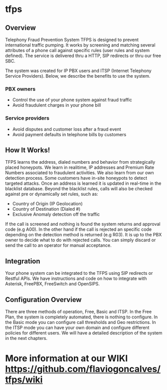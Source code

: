 # tfps

## Overview

Telephony Fraud Prevention System TFPS is designed to prevent international traffic pumping. It works by screening and matching several attributes of a phone call against specific rules (user rules and system defined). The service is delivered thru a HTTP, SIP redirects or thru our free SBC.

The system was created for IP PBX users and ITSP (Internet Telephony Service Providers). Below, we describe the benefits to use the system.

### PBX owners

* Control the use of your phone system against fraud traffic
* Avoid fraudulent charges in your phone bill

### Service providers

* Avoid disputes and customer loss after a fraud event
* Avoid payment defaults in telephone bills by customers

## How It Works!

TFPS learns the address, dialed numbers and behavior from strategically placed honeypots. We learn in realitime, IP addresses and Premium Rate Numbers associated to fraudulent activities. We also learn from our own detection process. Some customers have in-site honeypots to detect targeted attacks. Once an address is learned it is updated in real-time in the blacklist database. Beyond the blacklist rules, calls will also be checked against pre or dynamically set rules, such as:

* Country of Origin (IP Geolocation)
* Country of Destination (Dialed #)
* Exclusive Anomaly detection off the traffic

If the call is screened and nothing is found the system returns and approval code (e.g A00). In the other hand if the call is rejected an specific code depending on the detection method is returned (e.g R03). It is up to the PBX owner to decide what to do with rejected calls. You can simply discard or send the call to an operator for manual acceptance.

## Integration

Your phone system can be integrated to the TFPS using SIP redirects or Restful APIs. We have instructions and code on how to integrate with Asterisk, FreePBX, FreeSwitch and OpenSIPS. 

## Configuration Overview

There are three methods of operation, Free, Basic and ITSP. In the Free Plan, the system is completely automated, there is nothing to configure. In the Basic mode you can configure call thresholds and Geo restrictions. In the ITSP mode you can have your own domain and configure different policies for different users. We will have a detailed description of the system in the next chapters.

# More information at our WIKI https://github.com/flaviogoncalves/tfps/wiki

